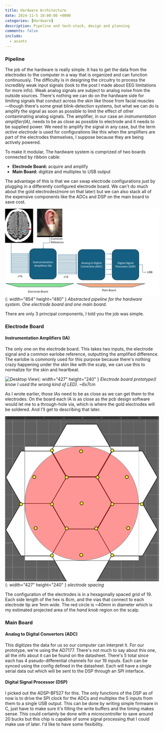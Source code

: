 ```yaml
---
title: Hardware Architecture
date: 2024-11-5 18:00:00 +0000
categories: [Hardware]
description: Pipeline and tech-stack, design and planning
comments: false
include:
  - assets
---
```


### Pipeline

The job of the hardware is really simple. It has to get the data from the electrodes to the computer in a way that is organized and can function continuously. The difficulty is in designing the circuitry to process the incredibly weak input signals (look to the post I made about EEG limitations for more info). Weak analog signals are subject to analog noise from the outside sources. There's nothing we can do on the hardware side for limiting signals that conduct across the skin like those from facial muscles —though there's some great blink-detection systems, but what we can do is amplify the signal as soon as possible to limit the effect of other contaminating analog signals. The amplifier, in our case an *instrumentation amplifier(IA)*, needs to be as close as possible to electrode and it needs to be supplied power. We need to amplify the signal in any case, but the term *active electrode* is used for configurations like this when the amplifiers are part of the electrodes themselves, I suppose because they are being actively powered. 

To make it modular, The hardware system is comprized of two boards connected by ribbon cable:
- **Electrode Board:** acquire and amplify
- **Main Board:** digitize and multiplex to USB output

The advantage of this is that we can swap electrode configurations just by plugging in a differently configured electrode board. We can't do much about the gold electrodes(more on that later) but we can also stack all of the expensive components like the ADCs and DSP on the main board to save cost.

![Desktop View](/assets/img/post-images/hardware_pipeline.png){: width="854" height="480" }
_Abstracted pipeline for the hardware system. One electrode board and one main board._

There are only 3 principal components, I told you the job was simple.

### Electrode Board

#### Instrumentation Amplifiers (IA)

The only one on the electrode board. This takes two inputs, the electrode signal and a common earlobe reference, outputting the amplified difference. The earlobe is commonly used for this purpose because there's nothing crazy happening under the skin like with the scalp, we can use this to normalize for the skin and heartbeat. 

![Desktop View](/assets/img/post-images/IMG_1136.png){: width="427" height="240" }
_Electrode board prototype(I know I used the wrong kind of LED). ~6x7cm_

As I wrote earlier, those IAs need to be as close as we can get them to the electrodes. On the board each IA is as close as the pcb design software would let me to a through-hole via, which is where the gold electrodes will be soldered. And I'll get to describing that later. 

![Desktop View](/assets/img/post-images/electrode_diagram.png){: width="427" height="240" }
_electrode spacing_

The configuration of the electrodes is in a hexagonally spaced grid of 19. Each side length of the hex is 8cm, and the vias that connect to each electrode tip are 1mm wide. The red circle is ~40mm in diameter which is my estimated projected area of the *hand knob* region on the scalp. 

### Main Board

#### Analog to Digital Convertors (ADC)

This digitizes the data for us so our computer can interpret it. For our prototype, we're using the AD7177. There's not much to say about this one, all the info about it can be found on the datasheet. There's 5 total since each has 4 pseudo-differential channels for our 19 inputs. Each can be synced using the config defined in the datasheet. Each will have a single serial data out which will be sent to the DSP through an SPI interface.


#### Digital Signal Processor (DSP)

I picked out the ADSP-BF527 for this. The only functions of the DSP as of now is to drive the SPI clock for the ADCs and multiplex the 5 inputs from them to a single USB output. This can be done by writing simple firmware in C, just have to make sure it's filling the write buffers and the timing makes sense. This could certainly be done with a microcontroller to save around 20 bucks but this chip is capable of some signal processing that I could make use of later. I'd like to have some flexibility.

